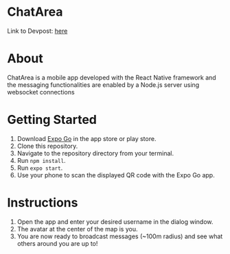 # ChatArea

Link to Devpost: [here](https://github.com/Gadiguibou/proximity-chat)

# About

ChatArea is a mobile app developed with the React Native framework and the messaging functionalities are enabled by a Node.js server using websocket connections

# Getting Started

  1. Download [Expo Go](https://expo.dev/client) in the app store or play store.
  2. Clone this repository.
  3. Navigate to the repository directory from your terminal.
  4. Run `npm install`.
  5. Run `expo start`. 
  6. Use your phone to scan the displayed QR code with the Expo Go app.

# Instructions

  1. Open the app and enter your desired username in the dialog window.
  2. The avatar at the center of the map is you.
  3. You are now ready to broadcast messages (~100m radius) and see what others around you are up to! 

